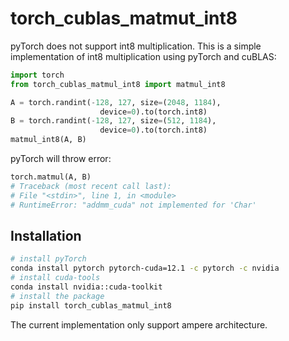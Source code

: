# torch_cublas_matmut_int8

pyTorch does not support int8 multiplication. This is a simple implementation of int8 multiplication using pyTorch and cuBLAS:

```python
import torch
from torch_cublas_matmul_int8 import matmul_int8

A = torch.randint(-128, 127, size=(2048, 1184),
                    device=0).to(torch.int8)
B = torch.randint(-128, 127, size=(512, 1184),
                    device=0).to(torch.int8)
matmul_int8(A, B)
```

pyTorch will throw error:

```python
torch.matmul(A, B)
# Traceback (most recent call last):
# File "<stdin>", line 1, in <module>
# RuntimeError: "addmm_cuda" not implemented for 'Char'
```

## Installation

```bash
# install pyTorch 
conda install pytorch pytorch-cuda=12.1 -c pytorch -c nvidia  
# install cuda-tools
conda install nvidia::cuda-toolkit
# install the package
pip install torch_cublas_matmul_int8
```

The current implementation only support ampere architecture.


